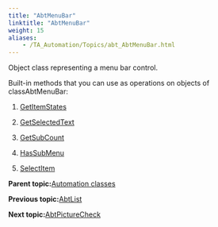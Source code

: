 ```yaml
--- 
title: "AbtMenuBar"
linktitle: "AbtMenuBar"
weight: 15
aliases: 
    - /TA_Automation/Topics/abt_AbtMenuBar.html
---
```


Object class representing a menu bar control.

Built-in methods that you can use as operations on objects of classAbtMenuBar:

1.  [GetItemStates](/TA_Automation/Topics/abt_GetItemState_6.html)  

2.  [GetSelectedText](/TA_Automation/Topics/abt_GetSelectedText_6.html)  

3.  [GetSubCount](/TA_Automation/Topics/abt_GetSubCount_6.html)  

4.  [HasSubMenu](/TA_Automation/Topics/abt_HasSubMenu_6.html)  

5.  [SelectItem](/TA_Automation/Topics/abt_SelectItem_6.html)  


**Parent topic:**[Automation classes](/TA_Automation/Topics/abt_methods_abt.html)

**Previous topic:**[AbtList](/TA_Automation/Topics/abt_AbtList.html)

**Next topic:**[AbtPictureCheck](/TA_Automation/Topics/abt_AbtPictureCheck.html)

